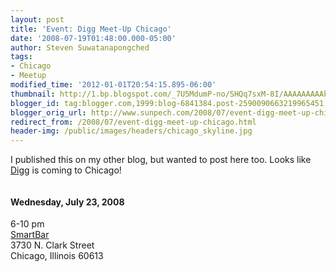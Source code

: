 ```yaml
---
layout: post
title: 'Event: Digg Meet-Up Chicago'
date: '2008-07-19T01:48:00.000-05:00'
author: Steven Suwatanapongched
tags:
- Chicago
- Meetup
modified_time: '2012-01-01T20:54:15.895-06:00'
thumbnail: http://1.bp.blogspot.com/_7U5MdumP-no/SHQq7sxM-8I/AAAAAAAAAks/lcoBl4SRTVI/s600/digg_chicago.jpg
blogger_id: tag:blogger.com,1999:blog-6841384.post-2590090663219965451
blogger_orig_url: http://www.sunpech.com/2008/07/event-digg-meet-up-chicago.html
redirect_from: /2008/07/event-digg-meet-up-chicago.html
header-img: /public/images/headers/chicago_skyline.jpg
---
```


I published this on my other blog, but wanted to post here too.  Looks like <a href="http://www.digg.com/">Digg</a> is coming to Chicago!

<a href="http://upcoming.yahoo.com/event/830845/"><img alt="" border="0" id="BLOGGER_PHOTO_ID_5220845073147427778" src="http://1.bp.blogspot.com/_7U5MdumP-no/SHQq7sxM-8I/AAAAAAAAAks/lcoBl4SRTVI/s400/digg_chicago.jpg" /></a>

#### Wednesday, July 23, 2008
6-10 pm<br />
<a href="http://www.smartbarchicago.com/">SmartBar</a><br />
3730 N. Clark Street<br />
Chicago, Illinois 60613
